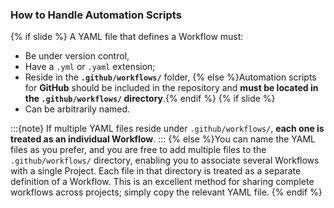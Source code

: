 ### How to Handle Automation Scripts

{% if slide %}
A YAML file that defines a <i class="fab fa-github"></i> Workflow must:

- Be under version control,
- Have a `.yml` or `.yaml` extension;
- Reside in the **`.github/workflows/`** folder,
{% else %}Automation scripts for **GitHub** should be included in the <i class="fab fa-git"></i> repository and **must be located in the `.github/workflows/` directory**.{% endif %}
{% if slide %}
- Can be arbitrarily named.

:::{note}
If multiple YAML files reside under `.github/workflows/`, **each one is treated as an individual Workflow**.
:::
{% else %}You can name the YAML files as you prefer, and you are free to add multiple files to the `.github/workflows/` directory, enabling you to associate several Workflows with a single Project.
Each file in that directory is treated as a separate definition of a Workflow.
This is an excellent method for sharing complete workflows across projects; simply copy the relevant YAML file.
{% endif %}
